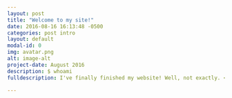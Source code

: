 ```yaml
---
layout: post
title: "Welcome to my site!"
date: 2016-08-16 16:13:48 -0500
categories: post intro 
layout: default
modal-id: 0
img: avatar.png
alt: image-alt
project-date: August 2016
description: $ whoami
fulldescription: I've finally finished my website! Well, not exactly. <br/><br/>This site will probably forever be in a mental beta. I won't update it as frequently as I should, but I wanted a place to show off the things I'm proud of. <br/><br/>So! Who am I? I'm Tyler, a student at Texas A&M University. I love computer science and programming for good. I love free software and making useful things. I also love Vim, Linux, and other tools that improve my programming efficiency. I love learning new programming languages, but I consider myself language independent. I believe I've picked up the skills to catch on to a new language quickly and apply my knowledge of programming concepts to any project or team. I've worked on some projects I'm proud of that you can find around this site. I've worked at some great places, and you can see more about that on my resume. I hope to make some more great projects and work at some more great places! <br/><br />Other than computer science-y things, I am passionate about music. I play a little guitar and drums, but my primary passion is audio technology and listening to music. I have a budget vinyl setup and I love making software for my music habit. I love hearing new and interesting music. <br/><br />With that said, drop me a line! Contact me! I have a contact form on this site too, and I don't want it to go to waste. Ask me anything, or recommend me some music! <br /><br />Thanks for stopping by!

---
```



